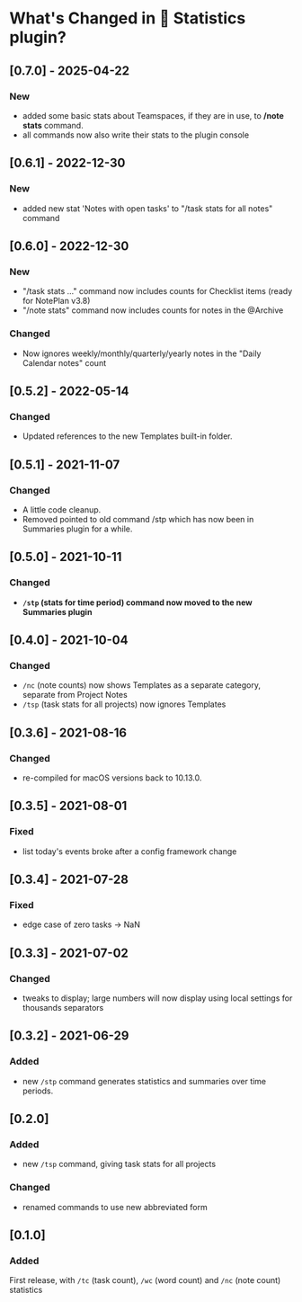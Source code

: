 # What's Changed in 🔢 Statistics plugin?

## [0.7.0] - 2025-04-22
### New
- added some basic stats about Teamspaces, if they are in use, to **/note stats** command.
- all commands now also write their stats to the plugin console

## [0.6.1] - 2022-12-30
### New
- added new stat 'Notes with open tasks' to "/task stats for all notes" command

## [0.6.0] - 2022-12-30
### New
- "/task stats ..." command now includes counts for Checklist items (ready for NotePlan v3.8)
- "/note stats" command now includes counts for notes in the @Archive
### Changed
- Now ignores weekly/monthly/quarterly/yearly notes in the "Daily Calendar notes" count

## [0.5.2] - 2022-05-14
### Changed
- Updated references to the new Templates built-in folder.

## [0.5.1] - 2021-11-07
### Changed
- A little code cleanup.
- Removed pointed to old command /stp which has now been in Summaries plugin for a while.

## [0.5.0] - 2021-10-11
### Changed
- **`/stp` (stats for time period) command now moved to the new Summaries plugin**

## [0.4.0] - 2021-10-04
### Changed
- `/nc` (note counts) now shows Templates as a separate category, separate from Project Notes
- `/tsp` (task stats for all projects) now ignores Templates

## [0.3.6] - 2021-08-16
### Changed
- re-compiled for macOS versions back to 10.13.0.

## [0.3.5] - 2021-08-01
### Fixed
- list today's events broke after a config framework change

## [0.3.4] - 2021-07-28
### Fixed
- edge case of zero tasks → NaN

## [0.3.3] - 2021-07-02
### Changed
- tweaks to display; large numbers will now display using local settings for thousands separators

## [0.3.2] - 2021-06-29
### Added
- new `/stp` command generates statistics and summaries over time periods.

## [0.2.0]
### Added
- new `/tsp` command, giving task stats for all projects

### Changed
- renamed commands to use new abbreviated form

## [0.1.0]
### Added
First release, with `/tc` (task count), `/wc` (word count) and `/nc` (note count) statistics
